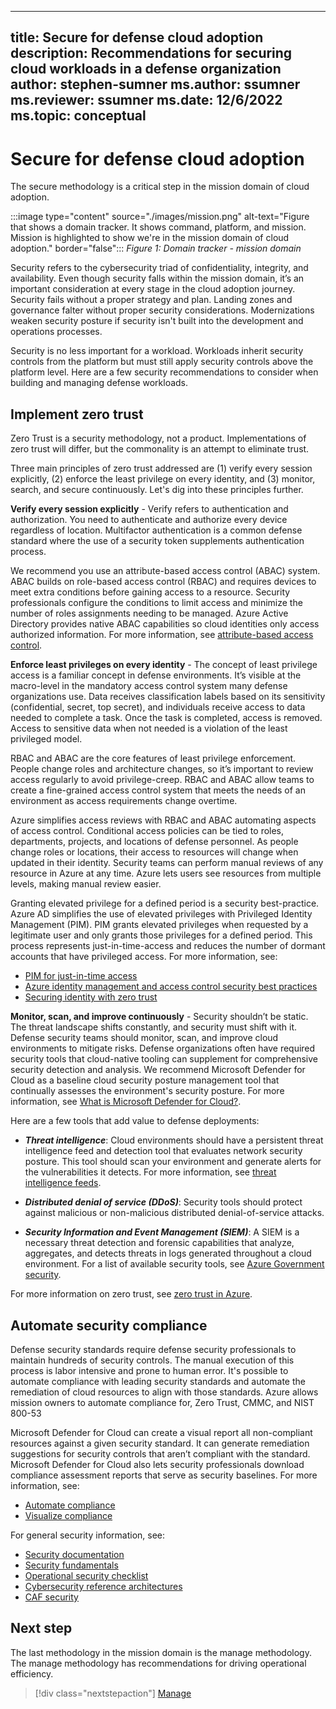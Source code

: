 ---
title: Secure for defense cloud adoption
description: Recommendations for securing cloud workloads in a defense organization
author: stephen-sumner
ms.author: ssumner
ms.reviewer: ssumner
ms.date: 12/6/2022
ms.topic: conceptual
--
# Secure for defense cloud adoption

The secure methodology is a critical step in the mission domain of cloud adoption.

:::image type="content" source="./images/mission.png" alt-text="Figure that shows a domain tracker. It shows command, platform, and mission. Mission is highlighted to show we're in the mission domain of cloud adoption." border="false":::
*Figure 1: Domain tracker - mission domain*

Security refers to the cybersecurity triad of confidentiality, integrity, and availability. Even though security falls within the mission domain, it’s an important consideration at every stage in the cloud adoption journey. Security fails without a proper strategy and plan. Landing zones and governance falter without proper security considerations. Modernizations weaken security posture if security isn't built into the development and operations processes.

Security is no less important for a workload. Workloads inherit security controls from the platform but must still apply security controls above the platform level. Here are a few security recommendations to consider when building and managing defense workloads.

## Implement zero trust

Zero Trust is a security methodology, not a product. Implementations of zero trust will differ, but the commonality is an attempt to eliminate trust.

Three main principles of zero trust addressed are (1) verify every session explicitly, (2) enforce the least privilege on every identity, and (3) monitor, search, and secure continuously. Let's dig into these principles further.

**Verify every session explicitly** - Verify refers to authentication and authorization. You need to authenticate and authorize every device regardless of location. Multifactor authentication is a common defense standard where the use of a security token supplements authentication process.

We recommend you use an attribute-based access control (ABAC) system. ABAC builds on role-based access control (RBAC) and requires devices to meet extra conditions before gaining access to a resource. Security professionals configure the conditions to limit access and minimize the number of roles assignments needing to be managed. Azure Active Directory provides native ABAC capabilities so cloud identities only access authorized information. For more information, see [attribute-based access control](/azure/role-based-access-control/conditions-overview).

**Enforce least privileges on every identity** - The concept of least privilege access is a familiar concept in defense environments. It’s visible at the macro-level in the mandatory access control system many defense organizations use. Data receives classification labels based on its sensitivity (confidential, secret, top secret), and individuals receive access to data needed to complete a task.  Once the task is completed, access is removed. Access to sensitive data when not needed is a violation of the least privileged model.

RBAC and ABAC are the core features of least privilege enforcement. People change roles and architecture changes, so it’s important to review access regularly to avoid privilege-creep. RBAC and ABAC allow teams to create a fine-grained access control system that meets the needs of an environment as access requirements change overtime.

Azure simplifies access reviews with RBAC and ABAC automating aspects of access control. Conditional access policies can be tied to roles, departments, projects, and locations of defense personnel. As people change roles or locations, their access to resources will change when updated in their identity. Security teams can perform manual reviews of any resource in Azure at any time. Azure lets users see resources from multiple levels, making manual review easier.

Granting elevated privilege for a defined period is a security best-practice. Azure AD simplifies the use of elevated privileges with Privileged Identity Management (PIM). PIM grants elevated privileges when requested by a legitimate user and only grants those privileges for a defined period. This process represents just-in-time-access and reduces the number of dormant accounts that have privileged access. For more information, see:

- [PIM for just-in-time access](/azure/active-directory/roles/best-practices#2-use-privileged-identity-management-to-grant-just-in-time-access)
- [Azure identity management and access control security best practices](/azure/security/fundamentals/identity-management-best-practices)
- [Securing identity with zero trust](/security/zero-trust/deploy/identity)

**Monitor, scan, and improve continuously** - Security shouldn’t be static. The threat landscape shifts constantly, and security must shift with it. Defense security teams should monitor, scan, and improve cloud environments to mitigate risks. Defense organizations often have required security tools that cloud-native tooling can supplement for comprehensive security detection and analysis. We recommend Microsoft Defender for Cloud as a baseline cloud security posture management tool that continually assesses the environment's security posture. For more information, see [What is Microsoft Defender for Cloud?](/azure/defender-for-cloud/defender-for-cloud-introduction).

Here are a few tools that add value to defense deployments:

- ***Threat intelligence***: Cloud environments should have a persistent threat intelligence feed and detection tool that evaluates network security posture. This tool should scan your environment and generate alerts for the vulnerabilities it detects. For more information, see [threat intelligence feeds](/azure/sentinel/connect-threat-intelligence-tip).

- ***Distributed denial of service (DDoS)***: Security tools should protect against malicious or non-malicious distributed denial-of-service attacks.

- ***Security Information and Event Management (SIEM)***: A SIEM is a necessary threat detection and forensic capabilities that analyze, aggregates, and detects threats in logs generated throughout a cloud environment. For a list of available security tools, see [Azure Government security](/azure/azure-government/documentation-government-plan-security).

For more information on zero trust, see [zero trust in Azure](/security/zero-trust/).

## Automate security compliance

Defense security standards require defense security professionals to maintain hundreds of security controls. The manual execution of this process is labor intensive and prone to human error. It's possible to automate compliance with leading security standards and automate the remediation of cloud resources to align with those standards. Azure allows mission owners to automate compliance for, Zero Trust, CMMC, and NIST 800-53

Microsoft Defender for Cloud can create a visual report all non-compliant resources against a given security standard. It can generate remediation suggestions for security controls that aren’t compliant with the standard. Microsoft Defender for Cloud also lets security professionals download compliance assessment reports that serve as security baselines. For more information, see:

- [Automate compliance](/azure/defender-for-cloud/regulatory-compliance-dashboard)
- [Visualize compliance](/azure/defender-for-cloud/custom-dashboards-azure-workbooks)

For general security information, see:

- [Security documentation](/security/)
- [Security fundamentals](/azure/security/fundamentals/)
- [Operational security checklist](/azure/security/fundamentals/operational-checklist)
- [Cybersecurity reference architectures](/security/cybersecurity-reference-architecture/mcra)
- [CAF security](../../secure/index.md)

## Next step

The last methodology in the mission domain is the manage methodology. The manage methodology has recommendations for driving operational efficiency.

> [!div class="nextstepaction"]
> [Manage](manage.md)
